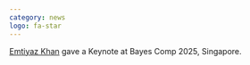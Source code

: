 ```yaml
---
category: news
logo: fa-star
---
```


[Emtiyaz Khan](https://emtiyaz.github.io/) gave a Keynote at Bayes Comp 2025, Singapore.
